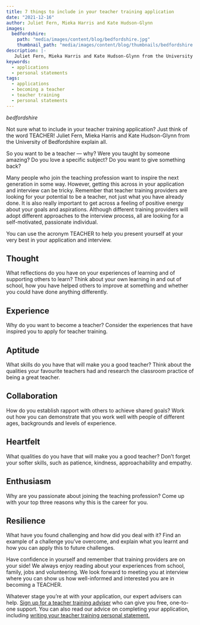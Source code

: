 ```yaml
---
title: 7 things to include in your teacher training application
date: "2021-12-16"
author: Juliet Fern, Mieka Harris and Kate Hudson-Glynn
images:
  bedfordshire:
    path: "media/images/content/blog/bedfordshire.jpg"
    thumbnail_path: "media/images/content/blog/thumbnails/bedfordshire.jpg"
description: |-
   Juliet Fern, Mieka Harris and Kate Hudson-Glynn from the University of Bedfordshire share seven key things to include in your teacher training application.
keywords:
  - applications
  - personal statements
tags:
  - applications
  - becoming a teacher
  - teacher training
  - personal statements
---
```


$bedfordshire$

Not sure what to include in your teacher training application? Just think of the word TEACHER! Juliet Fern, Mieka Harris and Kate Hudson-Glynn from the University of Bedfordshire explain all.

So you want to be a teacher — why? Were you taught by someone amazing? Do you love a specific subject? Do you want to give something back?

Many people who join the teaching profession want to inspire the next generation in some way. However, getting this across in your application and interview can be tricky. Remember that teacher training providers are looking for your potential to be a teacher, not just what you have already done. It is also really important to get across a feeling of positive energy about your goals and aspirations. Although different training providers will adopt different approaches to the interview process, all are looking for a self-motivated, passionate individual.

You can use the acronym TEACHER to help you present yourself at your very best in your application and interview.

## Thought

What reflections do you have on your experiences of learning and of supporting others to learn? Think about your own learning in and out of school, how you have helped others to improve at something and whether you could have done anything differently.

## Experience

Why do you want to become a teacher? Consider the experiences that have inspired you to apply for teacher training.

## Aptitude

What skills do you have that will make you a good teacher? Think about the qualities your favourite teachers had and research the classroom practice of being a great teacher.

## Collaboration

How do you establish rapport with others to achieve shared goals? Work out how you can demonstrate that you work well with people of different ages, backgrounds and levels of experience.

## Heartfelt

What qualities do you have that will make you a good teacher? Don’t forget your softer skills, such as patience, kindness, approachability and empathy.

## Enthusiasm

Why are you passionate about joining the teaching profession? Come up with your top three reasons why this is the career for you.

## Resilience

What have you found challenging and how did you deal with it? Find an example of a challenge you’ve overcome, and explain what you learnt and how you can apply this to future challenges.

Have confidence in yourself and remember that training providers are on your side! We always enjoy reading about your experiences from school, family, jobs and volunteering. We look forward to meeting you at interview where you can show us how well-informed and interested you are in becoming a TEACHER.

Whatever stage you’re at with your application, our expert advisers can help. [Sign up for a teacher training adviser](https://adviser-getintoteaching.education.gov.uk/) who can give you free, one-to-one support. You can also read our advice on completing your application, including [writing your teacher training personal statement.](/tips-on-applying-for-teacher-training/#writing-your-teacher-training-personal-statement)
